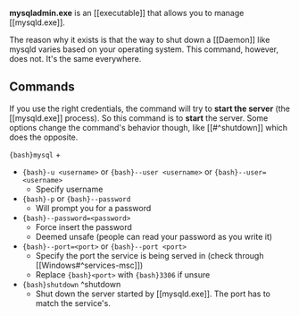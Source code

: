 **mysqladmin.exe** is an [[executable]] that allows you to manage [[mysqld.exe]].

The reason why it exists is that the way to shut down a [[Daemon]] like mysqld varies based on your operating system. This command, however, does not. It's the same everywhere.

## Commands

If you use the right credentials, the command will try to **start the server** (the [[mysqld.exe]] process).
So this command is to **start** the server.
Some options change the command's behavior though, like [[#^shutdown]] which does the opposite.

`{bash}mysql` +
- `{bash}-u <username>` or `{bash}--user <username>` or `{bash}--user=<username>`
	- Specify username
- `{bash}-p` or `{bash}--password`
	- Will prompt you for a password
- `{bash}--password=<password>`
	- Force insert the password
	- Deemed unsafe (people can read your password as you write it)
- `{bash}--port=<port>` or `{bash}--port <port>`
	- Specify the port the service is being served in (check through [[Windows#^services-msc]])
	- Replace `{bash}<port>` with `{bash}3306` if unsure
- `{bash}shutdown` ^shutdown
	- Shut down the server started by [[mysqld.exe]].
	  The port has to match the service's.